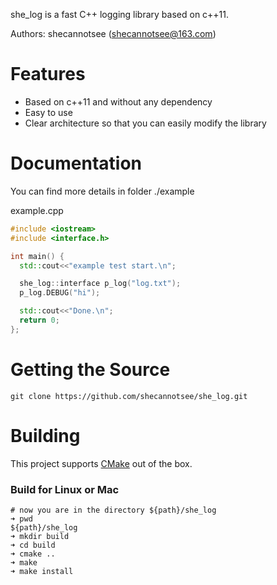 she_log is a fast C++ logging library based on c++11.

Authors: shecannotsee (shecannotsee@163.com)

# Features

- Based on c++11 and without any dependency
- Easy to use
- Clear architecture so that you can easily modify the library



# Documentation

You can find more details in folder ./example

example.cpp

```c++
#include <iostream>
#include <interface.h>

int main() {
  std::cout<<"example test start.\n";

  she_log::interface p_log("log.txt");
  p_log.DEBUG("hi");

  std::cout<<"Done.\n";
  return 0;
};
```



# Getting the Source

```shell
git clone https://github.com/shecannotsee/she_log.git
```



# Building

This project supports [CMake](https://cmake.org/) out of the box.

### Build for Linux or Mac

```shell
# now you are in the directory ${path}/she_log
➜ pwd
${path}/she_log
➜ mkdir build
➜ cd build
➜ cmake ..
➜ make
➜ make install
```
